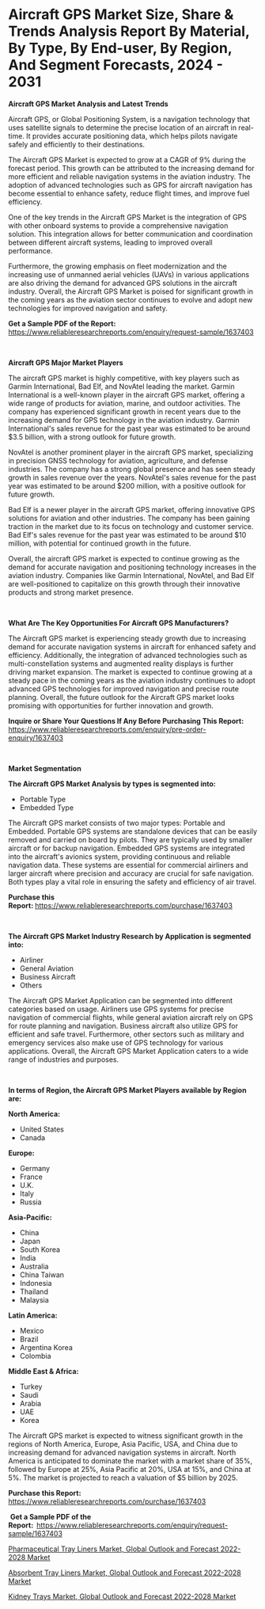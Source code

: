 <p><h1>Aircraft GPS Market Size, Share & Trends Analysis Report By Material, By Type, By End-user, By Region, And Segment Forecasts, 2024 - 2031</h1></p><p><strong>Aircraft GPS Market Analysis and Latest Trends</strong></p>
<p><p>Aircraft GPS, or Global Positioning System, is a navigation technology that uses satellite signals to determine the precise location of an aircraft in real-time. It provides accurate positioning data, which helps pilots navigate safely and efficiently to their destinations.</p><p>The Aircraft GPS Market is expected to grow at a CAGR of 9% during the forecast period. This growth can be attributed to the increasing demand for more efficient and reliable navigation systems in the aviation industry. The adoption of advanced technologies such as GPS for aircraft navigation has become essential to enhance safety, reduce flight times, and improve fuel efficiency.</p><p>One of the key trends in the Aircraft GPS Market is the integration of GPS with other onboard systems to provide a comprehensive navigation solution. This integration allows for better communication and coordination between different aircraft systems, leading to improved overall performance.</p><p>Furthermore, the growing emphasis on fleet modernization and the increasing use of unmanned aerial vehicles (UAVs) in various applications are also driving the demand for advanced GPS solutions in the aircraft industry. Overall, the Aircraft GPS Market is poised for significant growth in the coming years as the aviation sector continues to evolve and adopt new technologies for improved navigation and safety.</p></p>
<p><strong>Get a Sample PDF of the Report:&nbsp;</strong> <a href="https://www.reliableresearchreports.com/enquiry/request-sample/1637403">https://www.reliableresearchreports.com/enquiry/request-sample/1637403</a></p>
<p>&nbsp;</p>
<p><strong>Aircraft GPS Major Market Players</strong></p>
<p><p>The aircraft GPS market is highly competitive, with key players such as Garmin International, Bad Elf, and NovAtel leading the market. Garmin International is a well-known player in the aircraft GPS market, offering a wide range of products for aviation, marine, and outdoor activities. The company has experienced significant growth in recent years due to the increasing demand for GPS technology in the aviation industry. Garmin International's sales revenue for the past year was estimated to be around $3.5 billion, with a strong outlook for future growth.</p><p>NovAtel is another prominent player in the aircraft GPS market, specializing in precision GNSS technology for aviation, agriculture, and defense industries. The company has a strong global presence and has seen steady growth in sales revenue over the years. NovAtel's sales revenue for the past year was estimated to be around $200 million, with a positive outlook for future growth.</p><p>Bad Elf is a newer player in the aircraft GPS market, offering innovative GPS solutions for aviation and other industries. The company has been gaining traction in the market due to its focus on technology and customer service. Bad Elf's sales revenue for the past year was estimated to be around $10 million, with potential for continued growth in the future.</p><p>Overall, the aircraft GPS market is expected to continue growing as the demand for accurate navigation and positioning technology increases in the aviation industry. Companies like Garmin International, NovAtel, and Bad Elf are well-positioned to capitalize on this growth through their innovative products and strong market presence.</p></p>
<p>&nbsp;</p>
<p><strong>What Are The Key Opportunities For Aircraft GPS Manufacturers?</strong></p>
<p><p>The Aircraft GPS market is experiencing steady growth due to increasing demand for accurate navigation systems in aircraft for enhanced safety and efficiency. Additionally, the integration of advanced technologies such as multi-constellation systems and augmented reality displays is further driving market expansion. The market is expected to continue growing at a steady pace in the coming years as the aviation industry continues to adopt advanced GPS technologies for improved navigation and precise route planning. Overall, the future outlook for the Aircraft GPS market looks promising with opportunities for further innovation and growth.</p></p>
<p><strong>Inquire or Share Your Questions If Any Before Purchasing This Report:</strong> <a href="https://www.reliableresearchreports.com/enquiry/pre-order-enquiry/1637403">https://www.reliableresearchreports.com/enquiry/pre-order-enquiry/1637403</a></p>
<p>&nbsp;</p>
<p><strong>Market Segmentation</strong></p>
<p><strong>The Aircraft GPS Market Analysis by types is segmented into:</strong></p>
<p><ul><li>Portable Type</li><li>Embedded Type</li></ul></p>
<p><p>The Aircraft GPS market consists of two major types: Portable and Embedded. Portable GPS systems are standalone devices that can be easily removed and carried on board by pilots. They are typically used by smaller aircraft or for backup navigation. Embedded GPS systems are integrated into the aircraft's avionics system, providing continuous and reliable navigation data. These systems are essential for commercial airliners and larger aircraft where precision and accuracy are crucial for safe navigation. Both types play a vital role in ensuring the safety and efficiency of air travel.</p></p>
<p><strong>Purchase this Report:&nbsp;</strong><a href="https://www.reliableresearchreports.com/purchase/1637403">https://www.reliableresearchreports.com/purchase/1637403</a></p>
<p>&nbsp;</p>
<p><strong>The Aircraft GPS Market Industry Research by Application is segmented into:</strong></p>
<p><ul><li>Airliner</li><li>General Aviation</li><li>Business Aircraft</li><li>Others</li></ul></p>
<p><p>The Aircraft GPS Market Application can be segmented into different categories based on usage. Airliners use GPS systems for precise navigation of commercial flights, while general aviation aircraft rely on GPS for route planning and navigation. Business aircraft also utilize GPS for efficient and safe travel. Furthermore, other sectors such as military and emergency services also make use of GPS technology for various applications. Overall, the Aircraft GPS Market Application caters to a wide range of industries and purposes.</p></p>
<p>&nbsp;</p>
<p><strong>In terms of Region, the Aircraft GPS Market Players available by Region are:</strong></p>
<p>
    <p> <strong> North America: </strong>
        <ul>
            <li>United States</li>
            <li>Canada</li>
        </ul>
        </p> 
    <p> <strong> Europe: </strong>
        <ul>
            <li>Germany</li>
            <li>France</li>
            <li>U.K.</li>
            <li>Italy</li>
            <li>Russia</li>
        </ul>
        </p> 
    <p> <strong> Asia-Pacific: </strong>
        <ul>
            <li>China</li>
            <li>Japan</li>
            <li>South Korea</li>
            <li>India</li>
            <li>Australia</li>
            <li>China Taiwan</li>
            <li>Indonesia</li>
            <li>Thailand</li>
            <li>Malaysia</li>
        </ul>
        </p> 
    <p> <strong> Latin America: </strong>
        <ul>
            <li>Mexico</li>
            <li>Brazil</li>
            <li>Argentina Korea</li>
            <li>Colombia</li>
        </ul>
        </p> 
    <p> <strong> Middle East & Africa: </strong>
        <ul>
            <li>Turkey</li>
            <li>Saudi</li>
            <li>Arabia</li>
            <li>UAE</li>
            <li>Korea</li>
        </ul>
    </p>
    </p>
<p><p>The Aircraft GPS market is expected to witness significant growth in the regions of North America, Europe, Asia Pacific, USA, and China due to increasing demand for advanced navigation systems in aircraft. North America is anticipated to dominate the market with a market share of 35%, followed by Europe at 25%, Asia Pacific at 20%, USA at 15%, and China at 5%. The market is projected to reach a valuation of $5 billion by 2025.</p></p>
<p><strong>Purchase this Report: </strong><a href="https://www.reliableresearchreports.com/purchase/1637403">https://www.reliableresearchreports.com/purchase/1637403</a></p>
<p>&nbsp;<strong>Get a Sample PDF of the Report:&nbsp;&nbsp;</strong><a href="https://www.reliableresearchreports.com/enquiry/request-sample/1637403">https://www.reliableresearchreports.com/enquiry/request-sample/1637403</a></p>
<p><strong></strong></p>
<p><p><a href="https://view.publitas.com/reportprime-1/pharmaceutical-tray-liners-market-global-outlook-and-forecast-2022-2028-market-research-report-unlocks-analysis-on-the-market-financial-status-market-size-and-market-revenue-upto-2030/">Pharmaceutical Tray Liners Market, Global Outlook and Forecast 2022-2028 Market</a></p><p><a href="https://view.publitas.com/reportprime-1/absorbent-tray-liners-market-global-outlook-and-forecast-2022-2028-market-size-share-trends-analysis-report-by-application-regional-outlook-competitive-strategies-and-segment-forecasts-2023-2030/">Absorbent Tray Liners Market, Global Outlook and Forecast 2022-2028 Market</a></p><p><a href="https://view.publitas.com/reportprime-1/kidney-trays-market-global-outlook-and-forecast-2022-2028-market-challenges-opportunities-and-growth-drivers-and-major-market-players-forecasted-for-period-from-2023-2030/">Kidney Trays Market, Global Outlook and Forecast 2022-2028 Market</a></p></p>